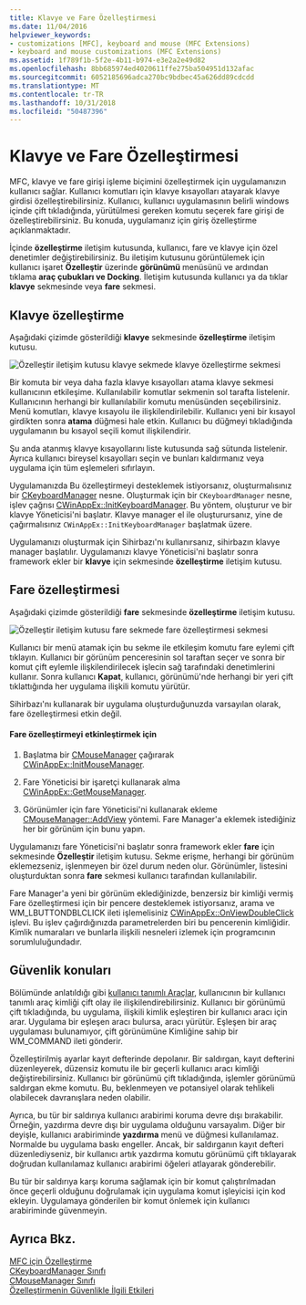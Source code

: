 ```yaml
---
title: Klavye ve Fare Özelleştirmesi
ms.date: 11/04/2016
helpviewer_keywords:
- customizations [MFC], keyboard and mouse (MFC Extensions)
- keyboard and mouse customizations (MFC Extensions)
ms.assetid: 1f789f1b-5f2e-4b11-b974-e3e2a2e49d82
ms.openlocfilehash: 8bb685974ed4020611ffe275ba504951d132afac
ms.sourcegitcommit: 6052185696adca270bc9bdbec45a626dd89cdcdd
ms.translationtype: MT
ms.contentlocale: tr-TR
ms.lasthandoff: 10/31/2018
ms.locfileid: "50487396"
---
```

# <a name="keyboard-and-mouse-customization"></a>Klavye ve Fare Özelleştirmesi

MFC, klavye ve fare girişi işleme biçimini özelleştirmek için uygulamanızın kullanıcı sağlar. Kullanıcı komutları için klavye kısayolları atayarak klavye girdisi özelleştirebilirsiniz. Kullanıcı, kullanıcı uygulamasının belirli windows içinde çift tıkladığında, yürütülmesi gereken komutu seçerek fare girişi de özelleştirebilirsiniz. Bu konuda, uygulamanız için giriş özelleştirme açıklanmaktadır.

İçinde **özelleştirme** iletişim kutusunda, kullanıcı, fare ve klavye için özel denetimler değiştirebilirsiniz. Bu iletişim kutusunu görüntülemek için kullanıcı işaret **Özelleştir** üzerinde **görünümü** menüsünü ve ardından tıklama **araç çubukları ve Docking**. İletişim kutusunda kullanıcı ya da tıklar **klavye** sekmesinde veya **fare** sekmesi.

## <a name="keyboard-customization"></a>Klavye özelleştirme

Aşağıdaki çizimde gösterildiği **klavye** sekmesinde **özelleştirme** iletişim kutusu.

![Özelleştir iletişim kutusu klavye sekmede](../mfc/media/mfcnextkeyboardtab.png "mfcnextkeyboardtab") klavye özelleştirme sekmesi

Bir komuta bir veya daha fazla klavye kısayolları atama klavye sekmesi kullanıcının etkileşime. Kullanılabilir komutlar sekmenin sol tarafta listelenir. Kullanıcının herhangi bir kullanılabilir komutu menüsünden seçebilirsiniz. Menü komutları, klavye kısayolu ile ilişkilendirilebilir. Kullanıcı yeni bir kısayol girdikten sonra **atama** düğmesi hale etkin. Kullanıcı bu düğmeyi tıkladığında uygulamanın bu kısayol seçili komut ilişkilendirir.

Şu anda atanmış klavye kısayollarını liste kutusunda sağ sütunda listelenir. Ayrıca kullanıcı bireysel kısayolları seçin ve bunları kaldırmanız veya uygulama için tüm eşlemeleri sıfırlayın.

Uygulamanızda Bu özelleştirmeyi desteklemek istiyorsanız, oluşturmalısınız bir [CKeyboardManager](../mfc/reference/ckeyboardmanager-class.md) nesne. Oluşturmak için bir `CKeyboardManager` nesne, işlev çağrısı [CWinAppEx::InitKeyboardManager](../mfc/reference/cwinappex-class.md#initkeyboardmanager). Bu yöntem, oluşturur ve bir klavye Yöneticisi'ni başlatır. Klavye manager el ile oluşturursanız, yine de çağırmalısınız `CWinAppEx::InitKeyboardManager` başlatmak üzere.

Uygulamanızı oluşturmak için Sihirbazı'nı kullanırsanız, sihirbazın klavye manager başlatılır. Uygulamanızı klavye Yöneticisi'ni başlatır sonra framework ekler bir **klavye** için sekmesinde **özelleştirme** iletişim kutusu.

## <a name="mouse-customization"></a>Fare özelleştirmesi

Aşağıdaki çizimde gösterildiği **fare** sekmesinde **özelleştirme** iletişim kutusu.

![Özelleştir iletişim kutusu fare sekmede](../mfc/media/mfcnextmousetab.png "mfcnextmousetab") fare özelleştirmesi sekmesi

Kullanıcı bir menü atamak için bu sekme ile etkileşim komutu fare eylemi çift tıklayın. Kullanıcı bir görünüm penceresinin sol taraftan seçer ve sonra bir komut çift eylemle ilişkilendirilecek işlecin sağ tarafındaki denetimlerini kullanır. Sonra kullanıcı **Kapat**, kullanıcı, görünümü'nde herhangi bir yeri çift tıklattığında her uygulama ilişkili komutu yürütür.

Sihirbazı'nı kullanarak bir uygulama oluşturduğunuzda varsayılan olarak, fare özelleştirmesi etkin değil.

#### <a name="to-enable-mouse-customization"></a>Fare özelleştirmeyi etkinleştirmek için

1. Başlatma bir [CMouseManager](../mfc/reference/cmousemanager-class.md) çağırarak [CWinAppEx::InitMouseManager](../mfc/reference/cwinappex-class.md#initmousemanager).

1. Fare Yöneticisi bir işaretçi kullanarak alma [CWinAppEx::GetMouseManager](../mfc/reference/cwinappex-class.md#getmousemanager).

1. Görünümler için fare Yöneticisi'ni kullanarak ekleme [CMouseManager::AddView](../mfc/reference/cmousemanager-class.md#addview) yöntemi. Fare Manager'a eklemek istediğiniz her bir görünüm için bunu yapın.

Uygulamanızı fare Yöneticisi'ni başlatır sonra framework ekler **fare** için sekmesinde **Özelleştir** iletişim kutusu. Sekme erişme, herhangi bir görünüm eklemezseniz, işlenmeyen bir özel durum neden olur. Görünümler, listesini oluşturduktan sonra **fare** sekmesi kullanıcı tarafından kullanılabilir.

Fare Manager'a yeni bir görünüm eklediğinizde, benzersiz bir kimliği vermiş Fare özelleştirmesi için bir pencere desteklemek istiyorsanız, arama ve WM_LBUTTONDBLCLICK ileti işlemelisiniz [CWinAppEx::OnViewDoubleClick](../mfc/reference/cwinappex-class.md#onviewdoubleclick) işlevi. Bu işlev çağırdığınızda parametrelerden biri bu pencerenin kimliğidir. Kimlik numaraları ve bunlarla ilişkili nesneleri izlemek için programcının sorumluluğundadır.

## <a name="security-concerns"></a>Güvenlik konuları

Bölümünde anlatıldığı gibi [kullanıcı tanımlı Araçlar](../mfc/user-defined-tools.md), kullanıcının bir kullanıcı tanımlı araç kimliği çift olay ile ilişkilendirebilirsiniz. Kullanıcı bir görünümü çift tıkladığında, bu uygulama, ilişkili kimlik eşleştiren bir kullanıcı aracı için arar. Uygulama bir eşleşen aracı bulursa, aracı yürütür. Eşleşen bir araç uygulaması bulunamıyor, çift görünümüne Kimliğine sahip bir WM_COMMAND ileti gönderir.

Özelleştirilmiş ayarlar kayıt defterinde depolanır. Bir saldırgan, kayıt defterini düzenleyerek, düzensiz komutu ile bir geçerli kullanıcı aracı kimliği değiştirebilirsiniz. Kullanıcı bir görünümü çift tıkladığında, işlemler görünümü saldırgan ekme komutu. Bu, beklenmeyen ve potansiyel olarak tehlikeli olabilecek davranışlara neden olabilir.

Ayrıca, bu tür bir saldırıya kullanıcı arabirimi koruma devre dışı bırakabilir. Örneğin, yazdırma devre dışı bir uygulama olduğunu varsayalım. Diğer bir deyişle, kullanıcı arabiriminde **yazdırma** menü ve düğmesi kullanılamaz. Normalde bu uygulama baskı engeller. Ancak, bir saldırganın kayıt defteri düzenlediyseniz, bir kullanıcı artık yazdırma komutu görünümü çift tıklayarak doğrudan kullanılamaz kullanıcı arabirimi öğeleri atlayarak gönderebilir.

Bu tür bir saldırıya karşı koruma sağlamak için bir komut çalıştırılmadan önce geçerli olduğunu doğrulamak için uygulama komut işleyicisi için kod ekleyin. Uygulamaya gönderilen bir komut önlemek için kullanıcı arabiriminde güvenmeyin.

## <a name="see-also"></a>Ayrıca Bkz.

[MFC için Özelleştirme](../mfc/customization-for-mfc.md)<br/>
[CKeyboardManager Sınıfı](../mfc/reference/ckeyboardmanager-class.md)<br/>
[CMouseManager Sınıfı](../mfc/reference/cmousemanager-class.md)<br/>
[Özelleştirmenin Güvenlikle İlgili Etkileri](../mfc/security-implications-of-customization.md)

